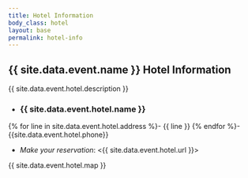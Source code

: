 ```yaml
---
title: Hotel Information
body_class: hotel
layout: base
permalink: hotel-info
---
```


## {{ site.data.event.name }} Hotel Information

{{ site.data.event.hotel.description }}

<div class="flex-container hotel-info" markdown="1">

- ### {{ site.data.event.hotel.name }}
{% for line in site.data.event.hotel.address %}- {{ line }}
{% endfor %}- {{site.data.event.hotel.phone}}
- *Make your reservation*: <{{ site.data.event.hotel.url }}>

</div>

{{ site.data.event.hotel.map }}
